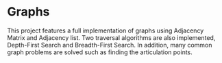 # Graphs
This project features a full implementation of graphs using Adjacency Matrix and Adjacency list. Two traversal algorithms are also implemented, Depth-First Search and Breadth-First Search.
In addition, many common graph problems are solved such as finding the articulation points.
